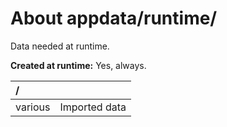 ﻿# About appdata/runtime/
Data needed at runtime.

**Created at runtime:** Yes, always.

| **/**        |                                                                                                      |
|:------------ |:---------------------------------------------------------------------------------------------------- |
| various      | Imported data                                                                                        |    